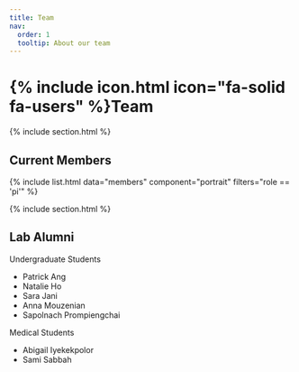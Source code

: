 ```yaml
---
title: Team
nav:
  order: 1
  tooltip: About our team
---
```


# {% include icon.html icon="fa-solid fa-users" %}Team

{% include section.html %}

## Current Members

{% include list.html data="members" component="portrait" filters="role == 'pi'" %}

{% include section.html %}

## Lab Alumni
Undergraduate Students
- Patrick Ang
- Natalie Ho
- Sara Jani
- Anna Mouzenian
- Sapolnach Prompiengchai

Medical Students
- Abigail Iyekekpolor
- Sami Sabbah
